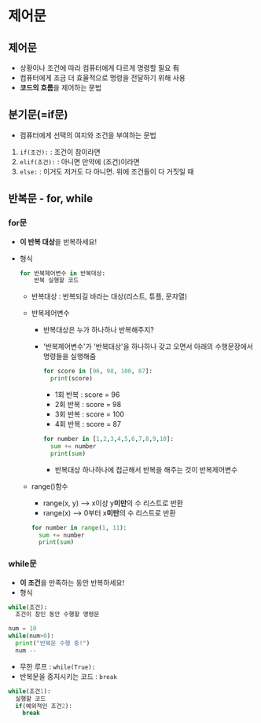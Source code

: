 # 제어문

## 제어문

- 상황이나 조건에 따라 컴퓨터에게 다르게 명령할 필요 有
- 컴퓨터에게 조금 더 효율적으로 명령을 전달하기 위해 사용
- **코드의 흐름**을 제어하는 문법

## 분기문(=if문)

- 컴퓨터에게 선택의 여지와 조건을 부여하는 문법

1. `if(조건):` : 조건이 참이라면
2. `elif(조건):` : 아니면 만약에 (조건)이라면
3. `else:` : 이거도 저거도 다 아니면. 위에 조건들이 다 거짓일 때

## 반복문 - for, while

### for문

- **이 반복 대상**을 반복하세요!

- 형식

  ```py
  for 반복제어변수 in 반복대상:
      반복 실행할 코드

  ```

  - 반복대상 : 반복되길 바라는 대상(리스트, 튜플, 문자열)
  - 반복제어변수

    - 반복대상은 누가 하나하나 반복해주지?
    - '반복제어변수'가 '반복대상'을 하나하나 갖고 오면서 아래의 수행문장에서 명령들을 실행해줌

      ```py
      for score in [96, 98, 100, 87]:
        print(score)
      ```

      - 1회 반복 : score = 96
      - 2회 반복 : score = 98
      - 3회 반복 : score = 100
      - 4회 반복 : score = 87

      ```py
      for number in [1,2,3,4,5,6,7,8,9,10]:
        sum += number
        print(sum)
      ```

      - 반복대상 하나하나에 접근해서 반복을 해주는 것이 반복제어변수

  - range()함수
    - range(x, y) --> x이상 y**미만**의 수 리스트로 반환
    - range(x) --> 0부터 x**미만**의 수 리스트로 반환
    ```py
    for number in range(1, 11):
      sum += number
      print(sum)
    ```

### while문

- **이 조건**을 만족하는 동안 반복하세요!
- 형식

```py
while(조건):
  조건이 참인 동안 수행할 명령문
```

```py
num = 10
while(num>0):
  print("반복문 수행 중!")
  num --
```

- 무한 루프 : `while(True):`
- 반복문을 중지시키는 코드 : `break`

```py
while(조건1):
  실행할 코드
  if(예외적인 조건2):
    break
```
